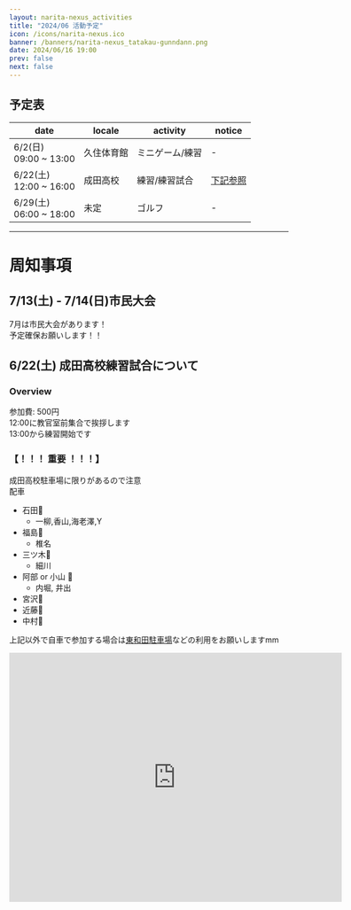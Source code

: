 ```yaml
---
layout: narita-nexus_activities
title: "2024/06 活動予定"
icon: /icons/narita-nexus.ico
banner: /banners/narita-nexus_tatakau-gunndann.png
date: 2024/06/16 19:00
prev: false
next: false
---
```


## 予定表

|date|locale|activity|notice|
|-|-|-|-|
|6/2(日)<br>09:00 ~ 13:00|久住体育館|ミニゲーム/練習|-|
|6/22(土)<br>12:00 ~ 16:00|成田高校|練習/練習試合|[下記参照](#_6-22-土-成田高校練習試合について)|
|6/29(土)<br>06:00 ~ 18:00|未定|ゴルフ|-|

---
# 周知事項
## 7/13(土) - 7/14(日)市民大会
7月は市民大会があります！  
予定確保お願いします！！

## 6/22(土) 成田高校練習試合について
### Overview
参加費: 500円  
12:00に教官室前集合で挨拶します  
13:00から練習開始です  

### 【！！！ 重要 ！！！】
成田高校駐車場に限りがあるので注意  
配車  
- 石田🚙
  - 一柳,香山,海老澤,Y
- 福島🚙
  - 椎名
- 三ツ木🚙
  - 細川
- 阿部 or 小山 🚙
  - 内堀, 井出
- 宮沢🚙
- 近藤🚙
- 中村🚙

上記以外で自車で参加する場合は[東和田駐車場](https://maps.app.goo.gl/rPxTeMEmExVXbc9E7)などの利用をお願いしますmm  
<iframe src="https://www.google.com/maps/embed?pb=!1m18!1m12!1m3!1d3236.7682074420363!2d140.32331937579207!3d35.78106977255527!2m3!1f0!2f0!3f0!3m2!1i1024!2i768!4f13.1!3m3!1m2!1s0x60228b001be2875d%3A0x4095d2fd1525d7e6!2z5p2x5ZKM55Sw6aeQ6LuK5aC0!5e0!3m2!1sja!2sjp!4v1718560861748!5m2!1sja!2sjp" width="600" height="450" style="border:0;" allowfullscreen="" loading="lazy" referrerpolicy="no-referrer-when-downgrade"></iframe>
